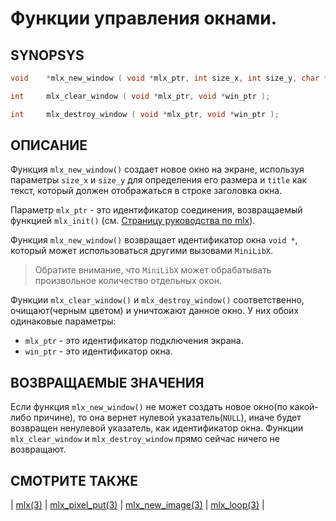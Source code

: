 # Функции управления окнами.

## SYNOPSYS

```C
void    *mlx_new_window ( void *mlx_ptr, int size_x, int size_y, char *title );

int     mlx_clear_window ( void *mlx_ptr, void *win_ptr );

int     mlx_destroy_window ( void *mlx_ptr, void *win_ptr );
```

## ОПИСАНИЕ

Функция `mlx_new_window()` создает новое окно на экране, используя параметры `size_x` и `size_y` для определения его размера и `title` как текст, который должен отображаться в строке заголовка окна.

Параметр `mlx_ptr` - это идентификатор соединения, возвращаемый функцией `mlx_init()` (см. [Страницу руководства по mlx](man_mlx.md)).

Функция `mlx_new_window()` возвращает идентификатор окна `void *`, который может использоваться другими вызовами `MiniLibX`.

> Обратите внимание, что `MiniLibX` может обрабатывать произвольное количество отдельных окон.

Функции `mlx_clear_window()` и `mlx_destroy_window()` соответственно, очищают(черным цветом) и уничтожают данное окно. У них обоих одинаковые параметры: 
* `mlx_ptr` - это идентификатор подключения экрана.
* `win_ptr` - это идентификатор окна.

## ВОЗВРАЩАЕМЫЕ ЗНАЧЕНИЯ

Если  функция `mlx_new_window()` не может создать новое окно(по какой-либо причине), то она вернет нулевой указатель(`NULL`), иначе будет возвращен ненулевой указатель, как идентификатор окна.  Функции `mlx_clear_window` и `mlx_destroy_window` прямо сейчас ничего не возвращают.
                      
## СМОТРИТЕ ТАКЖЕ

| [mlx(3)](man_mlx.md) | [mlx_pixel_put(3)](man_mlx_pixel_put.md) | [mlx_new_image(3)](man_mlx_new_image.md) | [mlx_loop(3)](man_mlx_loop.md) |